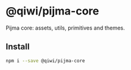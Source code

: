 # @qiwi/pijma-core

Pijma core: assets, utils, primitives and themes.

## Install
```bash
npm i --save @qiwi/pijma-core
```
